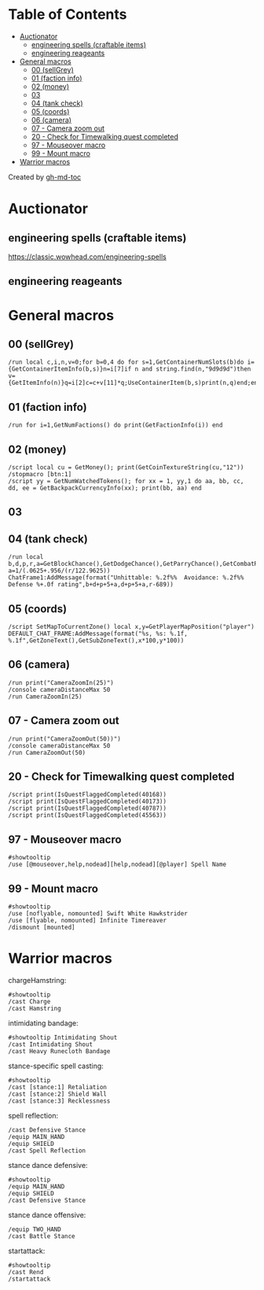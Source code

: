
Table of Contents
=================

   * [Auctionator](#auctionator)
      * [engineering spells (craftable items)](#engineering-spells-craftable-items)
      * [engineering reageants](#engineering-reageants)
   * [General macros](#general-macros)
      * [00 (sellGrey)](#00-sellgrey)
      * [01 (faction info)](#01-faction-info)
      * [02 (money)](#02-money)
      * [03](#03)
      * [04 (tank check)](#04-tank-check)
      * [05 (coords)](#05-coords)
      * [06 (camera)](#06-camera)
      * [07 - Camera zoom out](#07---camera-zoom-out)
      * [20 - Check for Timewalking quest completed](#20---check-for-timewalking-quest-completed)
      * [97 - Mouseover macro](#97---mouseover-macro)
      * [99 - Mount macro](#99---mount-macro)
   * [Warrior macros](#warrior-macros)

Created by [gh-md-toc](https://github.com/ekalinin/github-markdown-toc)
# Auctionator
## engineering spells (craftable items)
https://classic.wowhead.com/engineering-spells

## engineering reageants


# General macros
## 00 (sellGrey)
```
/run local c,i,n,v=0;for b=0,4 do for s=1,GetContainerNumSlots(b)do i={GetContainerItemInfo(b,s)}n=i[7]if n and string.find(n,"9d9d9d")then v={GetItemInfo(n)}q=i[2]c=c+v[11]*q;UseContainerItem(b,s)print(n,q)end;end;end;print(GetCoinText(c))
```

## 01 (faction info)
```
/run for i=1,GetNumFactions() do print(GetFactionInfo(i)) end
```

## 02 (money)
```
/script local cu = GetMoney(); print(GetCoinTextureString(cu,"12"))
/stopmacro [btn:1]
/script yy = GetNumWatchedTokens(); for xx = 1, yy,1 do aa, bb, cc, dd, ee = GetBackpackCurrencyInfo(xx); print(bb, aa) end
```

## 03

## 04 (tank check)
```
/run local b,d,p,r,a=GetBlockChance(),GetDodgeChance(),GetParryChance(),GetCombatRating(CR_DEFENSE_SKILL) a=1/(.0625+.956/(r/122.9625)) ChatFrame1:AddMessage(format("Unhittable: %.2f%%  Avoidance: %.2f%%  Defense %+.0f rating",b+d+p+5+a,d+p+5+a,r-689))
```

## 05 (coords)
```
/script SetMapToCurrentZone() local x,y=GetPlayerMapPosition("player") DEFAULT_CHAT_FRAME:AddMessage(format("%s, %s: %.1f, %.1f",GetZoneText(),GetSubZoneText(),x*100,y*100))
```

## 06 (camera)
```
/run print("CameraZoomIn(25)")
/console cameraDistanceMax 50
/run CameraZoomIn(25)
```

## 07 - Camera zoom out
```
/run print("CameraZoomOut(50))")
/console cameraDistanceMax 50
/run CameraZoomOut(50)
```

## 20 - Check for Timewalking quest completed
```
/script print(IsQuestFlaggedCompleted(40168))
/script print(IsQuestFlaggedCompleted(40173))
/script print(IsQuestFlaggedCompleted(40787))
/script print(IsQuestFlaggedCompleted(45563))
```

## 97 - Mouseover macro
```
#showtooltip
/use [@mouseover,help,nodead][help,nodead][@player] Spell Name
```

## 99 - Mount macro
```
#showtooltip
/use [noflyable, nomounted] Swift White Hawkstrider
/use [flyable, nomounted] Infinite Timereaver
/dismount [mounted]
```

# Warrior macros
chargeHamstring:
```
#showtooltip
/cast Charge
/cast Hamstring
```

intimidating bandage:
```
#showtooltip Intimidating Shout
/cast Intimidating Shout
/cast Heavy Runecloth Bandage
```

stance-specific spell casting:
```
#showtooltip
/cast [stance:1] Retaliation
/cast [stance:2] Shield Wall
/cast [stance:3] Recklessness
```

spell reflection:
```
/cast Defensive Stance
/equip MAIN_HAND
/equip SHIELD
/cast Spell Reflection
```

stance dance defensive:
```
#showtooltip
/equip MAIN_HAND
/equip SHIELD
/cast Defensive Stance
```

stance dance offensive:
```
/equip TWO_HAND
/cast Battle Stance
```

startattack:
```
#showtooltip
/cast Rend
/startattack
```

